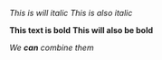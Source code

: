 *This is will italic*
_This is also italic_

**This text is bold**
__This will also be bold__

_We **can** combine them_
